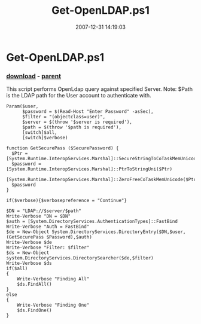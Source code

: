 ﻿---
pid:            86
poster:         BSonPosh
title:          Get-OpenLDAP.ps1
date:           2007-12-31 14:19:03
format:         posh
parent:         84
parent:         84

---

# Get-OpenLDAP.ps1

### [download](86.ps1) - [parent](84.md)

This script performs OpenLdap query against specified Server.
Note: $Path is the LDAP path for the User account to authenticate with.

```posh
Param($user,
      $password = $(Read-Host "Enter Password" -asSec),
      $filter = "(objectclass=user)",
      $server = $(throw '$server is required'),
      $path = $(throw '$path is required'),
      [switch]$all,
      [switch]$verbose)
    
function GetSecurePass ($SecurePassword) {
  $Ptr = [System.Runtime.InteropServices.Marshal]::SecureStringToCoTaskMemUnicode($SecurePassword)
  $password = [System.Runtime.InteropServices.Marshal]::PtrToStringUni($Ptr)
  [System.Runtime.InteropServices.Marshal]::ZeroFreeCoTaskMemUnicode($Ptr)
  $password
}    

if($verbose){$verbosepreference = "Continue"}

$DN = "LDAP://$server/$path"
Write-Verbose "DN = $DN"
$auth = [System.DirectoryServices.AuthenticationTypes]::FastBind
Write-Verbose "Auth = FastBind"
$de = New-Object System.DirectoryServices.DirectoryEntry($DN,$user,(GetSecurePass $Password),$auth)
Write-Verbose $de
Write-Verbose "Filter: $filter"
$ds = New-Object system.DirectoryServices.DirectorySearcher($de,$filter) 
Write-Verbose $ds
if($all)
{
    Write-Verbose "Finding All"
    $ds.FindAll()
}
else
{
    Write-Verbose "Finding One"
    $ds.FindOne()
}
```

